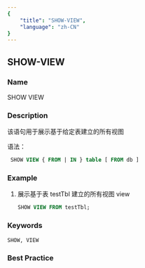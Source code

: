 ```yaml
---
{
    "title": "SHOW-VIEW",
    "language": "zh-CN"
}
---
```


<!--
Licensed to the Apache Software Foundation (ASF) under one
or more contributor license agreements.  See the NOTICE file
distributed with this work for additional information
regarding copyright ownership.  The ASF licenses this file
to you under the Apache License, Version 2.0 (the
"License"); you may not use this file except in compliance
with the License.  You may obtain a copy of the License at

  http://www.apache.org/licenses/LICENSE-2.0

Unless required by applicable law or agreed to in writing,
software distributed under the License is distributed on an
"AS IS" BASIS, WITHOUT WARRANTIES OR CONDITIONS OF ANY
KIND, either express or implied.  See the License for the
specific language governing permissions and limitations
under the License.
-->

## SHOW-VIEW

### Name

SHOW VIEW

### Description

该语句用于展示基于给定表建立的所有视图

语法：

```sql
 SHOW VIEW { FROM | IN } table [ FROM db ]
```

### Example

1. 展示基于表 testTbl 建立的所有视图 view
    
    ```sql
    SHOW VIEW FROM testTbl;
    ```

### Keywords

    SHOW, VIEW

### Best Practice


